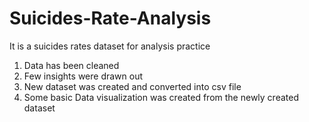 # Suicides-Rate-Analysis
It is a suicides rates dataset for analysis practice
1. Data has been cleaned
2. Few insights were drawn out
3. New dataset was created and converted into csv file
4. Some basic Data visualization was created from the newly created dataset
